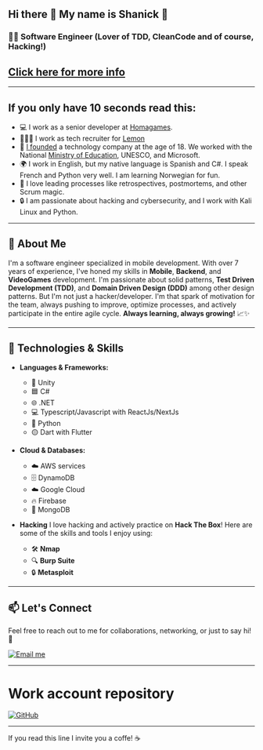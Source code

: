 ## Hi there 👋 My name is Shanick 🚀 

### 👨‍💻 Software Engineer (Lover of TDD, CleanCode and of course, Hacking!)
## [Click here for more info](https://linktr.ee/shanick)

---
## If you only have 10 seconds read this:
- 💻 I work as a senior developer at [Homagames](https://www.homagames.com/).
- 🧑‍🤝‍🧑 I work as tech recruiter for [Lemon](https://lemon.io/)
- 🚀 [I founded](https://hexar-edu.github.io/index.html) a technology company at the age of 18. We worked with the National [Ministry of Education](https://www.instagram.com/p/CLxnLJ3LOXQ/?img_index=1), UNESCO, and Microsoft.
- 🌍 I work in English, but my native language is Spanish and C#. I speak French and Python very well. I am learning Norwegian for fun.
- 🎯 I love leading processes like retrospectives, postmortems, and other Scrum magic.
- 🔒 I am passionate about hacking and cybersecurity, and I work with Kali Linux and Python.
---

## 🌟 About Me

I'm a software engineer specialized in mobile development. With over 7 years of experience, I've honed my skills in **Mobile**, **Backend**, and **VideoGames** development. I'm passionate about solid patterns, **Test Driven Development (TDD)**, and **Domain Driven Design (DDD)** among other design patterns. 
But I'm not just a hacker/developer. I'm that spark of motivation for the team, always pushing to improve, optimize processes, and actively participate in the entire agile cycle. **Always learning, always growing!** 📈✨

---

## 💼 Technologies & Skills

- **Languages & Frameworks:**
  - 🧊 Unity
  - 🟦 C#
  - 🌐 .NET
  - 💻 Typescript/Javascript with ReactJs/NextJs
  - 🐍 Python
  - 🟡 Dart with Flutter

- **Cloud & Databases:**
  - ☁️ AWS services
  - 🗄️ DynamoDB
  - ☁️ Google Cloud
  - 🔥 Firebase
  - 🍃 MongoDB

- **Hacking**
  I love hacking and actively practice on **Hack The Box**! Here are some of the skills and tools I enjoy using:
  - 🛠️ **Nmap**
  - 🔍 **Burp Suite**
  - 🔒 **Metasploit**

---

## 📫 Let's Connect

Feel free to reach out to me for collaborations, networking, or just to say hi! 👋

[![Email me](https://img.shields.io/badge/Email%20me-0078D4?style=for-the-badge&logo=microsoft-outlook&logoColor=white)](mailto:shanickgauthier@gmail.com)

---
# Work account repository
[![GitHub](https://img.shields.io/badge/GitHub-100000?style=for-the-badge&logo=github&logoColor=white)](https://github.com/shanickgauthier)

---

If you read this line I invite you a coffe! ☕
